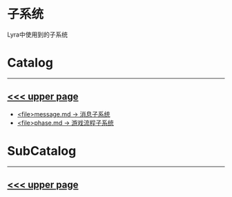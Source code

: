 # 子系统

Lyra中使用到的子系统

# Catalog
---
[<<< upper page](../README.md)
---
* [\<file>message.md -> 消息子系统](./message.md)
* [\<file>phase.md -> 游戏流程子系统](./phase.md)

# SubCatalog

---
[<<< upper page](../README.md)
---